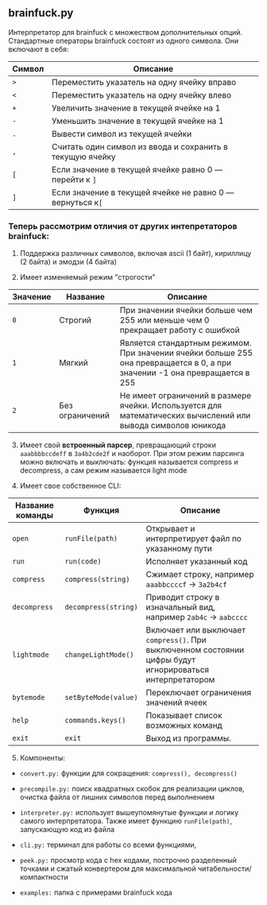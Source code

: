 ## brainfuck.py
Интерпретатор для brainfuck с множеством дополнительных опций. Стандартные операторы brainfuck состоят из одного символа. Они включают в себя:

| Символ | Описание                                                                 				|
|--------|----------------------------------------------------------------------------------|
| `>`    | Переместить указатель на одну ячейку вправо                              				|
| `<`    | Переместить указатель на одну ячейку влево                               				|
| `+`    | Увеличить значение в текущей ячейке на 1                         								|
| `-`    | Уменьшить значение в текущей ячейке на 1                                 				|
| `.`    | Вывести символ из текущей ячейки                                   							|
| `,`    | Считать один символ из ввода и сохранить в текущую ячейку          							|
| `[`    | Если значение в текущей ячейке равно 0 — перейти к `]`     											|
| `]`    | Если значение в текущей ячейке не равно 0 — вернуться к`[`												|	   


### Теперь рассмотрим отличия от других интепретаторов brainfuck:

1. Поддержка различных символов, включая ascii (1 байт), кириллицу (2 байта) и эмодзи (4 байта) 

2. Имеет изменяемый режим "строгости"

| Значение | Название | Описание |
|----------|----------|----------|
| `0` | Строгий | При значении ячейки больше чем 255 или меньше чем 0 прекращает работу с ошибкой
| `1` | Мягкий | Является стандартным режимом. При значении ячейки больше 255 она превращается в 0, а при значении -1 она превращается в 255
| `2` | Без ограничений | Не имеет ограничений в размере ячейки. Используется для математических вычислений или вывода символов юникода  

3. Имеет свой **встроенный парсер**, превращающий строки `aaabbbbccdeff` в `3a4b2cde2f` и наоборот. При этом режим парсинга можно включать и выключать: функция называется compress и decompress, а сам режим называется light mode

4.  Имеет свое собственное CLI:

| Название команды | Функция | Описание
|------------------|---------|---------
| `open`      | `runFile(path)`     | Открывает и интерпретирует файл по указанному пути
| `run`       | `run(code)`         | Исполняет указанный код
| `compress`  | `compress(string)`  | Сжимает строку, например `aaabbccccf` -> `3a2b4cf`
| `decompress`| `decompress(string)`| Приводит строку в изначальный вид, например `2ab4c` -> `aabcccc`
| `lightmode` | `changeLightMode()` | Включает или выключает `compress()`. При выключенном состоянии цифры будут игнорироваться интерпретатором
| `bytemode`  | `setByteMode(value)`| Переключает ограничения значений ячеек
| `help`      | `commands.keys()`   | Показывает список возможных команд
| `exit`      | `exit`              | Выход из программы.

5. Компоненты:

- `convert.py:` функции для сокращения: `compress(), decompress()`

- `precompile.py:` поиск квадратных скобок для реализации циклов, очистка файла от лишних символов перед выполнением

- `interpreter.py:` использует вышеупомянутые функции и логику самого интерпретатора. Также имеет функцию `runFile(path)`, запускающую код из файла

- `cli.py:` терминал для работы со всеми функциями,

- `peek.py:` просмотр кода с hex кодами, построчно разделенный точками и сжатый конвертером для максимальной читабельности/компактности

- `examples:` папка с примерами brainfuck кода